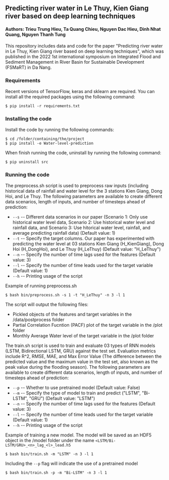 ## Predicting river water  in Le Thuy, Kien Giang river based on deep learning techniques
#### Authors: Trieu Trung Hieu, Ta Quang Chieu, Nguyen Dac Hieu, Dinh Nhat Quang, Nguyen Thanh Tung

This repository includes data and code for the paper "Predicting river water  in Le Thuy, Kien Giang river based on deep learning techniques", which was published in the 2022 1st international symposium on Integrated Flood and Sediment Management in River Basin for Sustainable Development (FSMaRT) in Da Nang.

### Requirements

Recent versions of TensorFlow, keras and sklearn are required. You can install all the required packages using the following command:

	$ pip install -r requirements.txt

### Installing the code

Install the code by running the following commands:

	$ cd /folder/containing/the/project
 	$ pip install -e Water-level-prediction 

When finish running the code, uninstall by running the following command:

 	$ pip uninstall src

### Running the code

The preprocess.sh script is used to preprocess raw inputs (including historical data of rainfall and water level for the 3 stations Kien Giang, Dong Hoi, and Le Thuy. The following parameters are available to create different data scenarios, length of inputs, and number of timesteps ahead of prediction: 
* `--s` -- Different data scenarios in our paper (Scenario 1: Only use historical water level data, Scenario 2: Use historical water level and rainfall data, and Scenario 3: Use hitorical water level, rainfall, and average predicting rainfall data) (Default value: 1)
* `--t` -- Specify the target columns. Our paper has experimented with predicting the water level at 03 stations Kien Giang (H_KienGiang), Dong Hoi (H_DongHoi), and Le Thuy (H_LeThuy) (Default value: "H_LeThuy")
* `--n` -- Specify the number of time lags used for the features (Default value: 3)
* `--l` -- Specify the number of time leads used for the target variable (Default value: 1)
* `--h` -- Printing usage of the script

Example of running preprocess.sh

	$ bash bin/preprocess.sh -s 1 -t "H_LeThuy" -n 3 -l 1

The script will output the following files:
* Pickled objects of the features and target variables in the /data/postprocess folder
* Partial Correlation Fucntion (PACF) plot of the target variable in the /plot folder
* Monthly Average Water level of the target variable in the /plot folder

The train.sh script is used to train and evaluate 03 types of RNN models (LSTM, Bidirectional LSTM, GRU) against the test set. Evaluation metrics include R^2, RMSE, MAE, and Max Error Value (The difference between the predicted value and the maximum value in the test set, also known as the peak value during the flooding season). The following parameters are available to create different data scenarios, length of inputs, and number of timesteps ahead of prediction: 
* `--p` -- Whether to use pretrained model (Default value: False)
* `--m` -- Specify the type of model to train and predict ("LSTM", "Bi-LSTM", "GRU") (Default value: "LSTM")
* `--n` -- Specify the number of time lags used for the features (Default value: 3)
* `--l` -- Specify the number of time leads used for the target variable (Default value: 1)
* `--h` -- Printing usage of the script

Example of training a new model. The model will be saved as an HDF5 object in the /model folder under the name `<LSTM/Bi-LSTM/GRU>_<n>_lag_<l>_lead.h5`

 	$ bash bin/train.sh -m "LSTM" -n 3 -l 1

Including the `--p` flag will indicate the use of a pretrained model

 	$ bash bin/train.sh -p -m "Bi-LSTM" -n 3 -l 1
